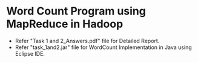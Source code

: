 # Word Count Program using MapReduce in Hadoop
* Refer "Task 1 and 2_Answers.pdf" file for Detailed Report.
* Refer "task_1and2.jar" file for WordCount Implementation in Java using Eclipse IDE.
